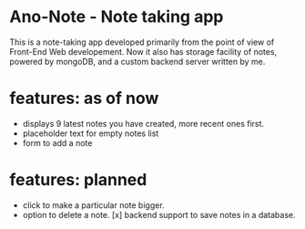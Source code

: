 # Ano-Note - Note taking app
This is a note-taking app developed primarily from the point of view of Front-End Web developement.
Now it also has storage facility of notes, powered by mongoDB, and a custom backend server written by me.

# features: as of now
* displays 9 latest notes you have created, more recent ones first.
* placeholder text for empty notes list
* form to add a note

# features: planned
* click to make a particular note bigger.
* option to delete a note.
[x] backend support to save notes in a database.
